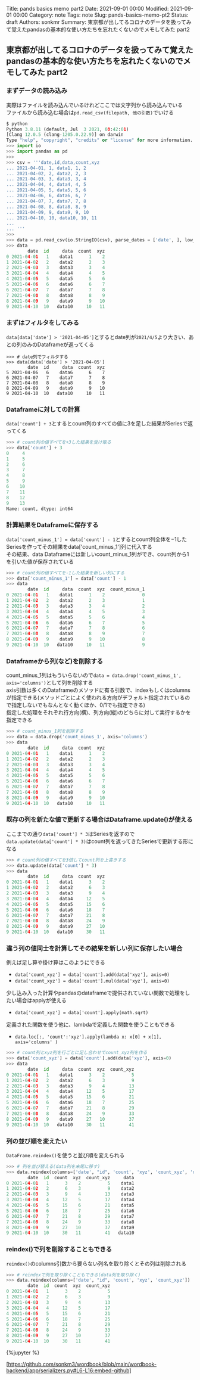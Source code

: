 Title: pands basics memo part2
Date: 2021-09-01 00:00
Modified: 2021-09-01 00:00
Category: note
Tags: note
Slug: pands-basics-memo-pt2
Status: draft
Authors: sonkmr
Summary: 東京都が出してるコロナのデータを扱ってみて覚えたpandasの基本的な使い方たちを忘れたくないのでメモしてみた part2

## 東京都が出してるコロナのデータを扱ってみて覚えたpandasの基本的な使い方たちを忘れたくないのでメモしてみた part2

### まずデータの読み込み  
実際はファイルを読み込んでいるけれどここでは文字列から読み込んでいる  
ファイルから読み込む場合は`pd.read_csv(filepath, 他の引数)`でいける  
``` python
$ python
Python 3.8.11 (default, Jul  3 2021, 08:42:01)
[Clang 12.0.5 (clang-1205.0.22.9)] on darwin
Type "help", "copyright", "credits" or "license" for more information.
>>> import io
>>> import pandas as pd
>>>
>>> csv = '''date,id,data,count,xyz
... 2021-04-01, 1, data1, 1, 2
... 2021-04-02, 2, data2, 2, 3
... 2021-04-03, 3, data3, 3, 4
... 2021-04-04, 4, data4, 4, 5
... 2021-04-05, 5, data5, 5, 6
... 2021-04-06, 6, data6, 6, 7
... 2021-04-07, 7, data7, 7, 8
... 2021-04-08, 8, data8, 8, 9
... 2021-04-09, 9, data9, 9, 10
... 2021-04-10, 10, data10, 10, 11
...
... '''
>>>
>>> data = pd.read_csv(io.StringIO(csv), parse_dates = ['date', ], low_memory=False)
>>> data
        date  id     data  count  xyz
0 2021-04-01   1    data1      1    2
1 2021-04-02   2    data2      2    3
2 2021-04-03   3    data3      3    4
3 2021-04-04   4    data4      4    5
4 2021-04-05   5    data5      5    6
5 2021-04-06   6    data6      6    7
6 2021-04-07   7    data7      7    8
7 2021-04-08   8    data8      8    9
8 2021-04-09   9    data9      9   10
9 2021-04-10  10   data10     10   11
```

### まずはフィルタをしてみる  
`data[data['date'] > '2021-04-05']`とするとdate列が`2021/4/5`より大きい、あとの列のみのDataframeが返ってくる
```
>>> # date列でフィルタする
>>> data[data['date'] > '2021-04-05']
        date  id     data  count  xyz
5 2021-04-06   6    data6      6    7
6 2021-04-07   7    data7      7    8
7 2021-04-08   8    data8      8    9
8 2021-04-09   9    data9      9   10
9 2021-04-10  10   data10     10   11
```

### Dataframeに対しての計算
`data['count'] + 3`とするとcount列のすべての値に3を足した結果がSeriesで返ってくる

``` python
>>> # count列の値すべてを+3した結果を受け取る
>>> data['count'] + 3
0     4
1     5
2     6
3     7
4     8
5     9
6    10
7    11
8    12
9    13
Name: count, dtype: int64
```

### 計算結果をDataframeに保存する
`data['count_minus_1'] = data['count'] - 1`とするとcount列全体を−1したSeriesを作ってその結果をdata['count_minus_1']列に代入する  
その結果、data Dataframeには新しいcount_minus_1列ができ、count列から1を引いた値が保存されている
``` python
>>> # count列の値すべてを-1した結果を新しい列にする
>>> data['count_minus_1'] = data['count'] - 1
>>> data
        date  id     data  count  xyz  count_minus_1
0 2021-04-01   1    data1      1    2              0
1 2021-04-02   2    data2      2    3              1
2 2021-04-03   3    data3      3    4              2
3 2021-04-04   4    data4      4    5              3
4 2021-04-05   5    data5      5    6              4
5 2021-04-06   6    data6      6    7              5
6 2021-04-07   7    data7      7    8              6
7 2021-04-08   8    data8      8    9              7
8 2021-04-09   9    data9      9   10              8
9 2021-04-10  10   data10     10   11              9
```

### Dataframeから列(など)を削除する
count_minus_1列はもういらないので`data = data.drop('count_minus_1', axis='columns')`として列を削除する  
axis引数は多くのDataframeのメソッドに有る引数で、indexもしくはcolumnsが指定できる(メソッドごとによく使われる方向がデフォルト指定されているので指定しないでもなんとなく動くほか、0/1でも指定できる)  
指定した処理をそれぞれ行方向(横)、列方向(縦)のどちらに対して実行するかを指定できる  
``` python
>>> # count_minus_1列を削除する
>>> data = data.drop('count_minus_1', axis='columns')
>>> data
        date  id     data  count  xyz
0 2021-04-01   1    data1      1    2
1 2021-04-02   2    data2      2    3
2 2021-04-03   3    data3      3    4
3 2021-04-04   4    data4      4    5
4 2021-04-05   5    data5      5    6
5 2021-04-06   6    data6      6    7
6 2021-04-07   7    data7      7    8
7 2021-04-08   8    data8      8    9
8 2021-04-09   9    data9      9   10
9 2021-04-10  10   data10     10   11
```

### 既存の列を新たな値で更新する場合はDataframe.update()が使える  
ここまでの通り`data['count'] * 3`はSeriesを返すので`data.update(data['count'] * 3)`はcount列を返ってきたSeriesで更新する形になる  
``` python
>>> # count列の値すべてを3倍してcount列を上書きする
>>> data.update(data['count'] * 3)
>>> data
        date  id     data  count  xyz
0 2021-04-01   1    data1      3    2
1 2021-04-02   2    data2      6    3
2 2021-04-03   3    data3      9    4
3 2021-04-04   4    data4     12    5
4 2021-04-05   5    data5     15    6
5 2021-04-06   6    data6     18    7
6 2021-04-07   7    data7     21    8
7 2021-04-08   8    data8     24    9
8 2021-04-09   9    data9     27   10
9 2021-04-10  10   data10     30   11
```

### 違う列の値同士を計算してその結果を新しい列に保存したい場合  
例えば足し算や掛け算はこのようにできる  

- `data['count_xyz'] = data['count'].add(data['xyz'], axis=0)`
- `data['count_xyz'] = data['count'].mul(data['xyz'], axis=0)`

少し込み入った計算やpandasのdataframeで提供されていない関数で処理をしたい場合はapplyが使える  

- `data['count_xyz'] = data['count'].apply(math.sqrt)`

定義された関数を使う他に、lambdaで定義した関数を使うこともできる

- `data.loc[:, 'count':'xyz'].apply(lambda x: x[0] + x[1], axis='columns' )`


``` python
>>> # count列とxyz列を行ごとに足し合わせてcount_xyz列を作る
>>> data['count_xyz'] = data['count'].add(data['xyz'], axis=0)
>>> data
        date  id     data  count  xyz  count_xyz
0 2021-04-01   1    data1      3    2          5
1 2021-04-02   2    data2      6    3          9
2 2021-04-03   3    data3      9    4         13
3 2021-04-04   4    data4     12    5         17
4 2021-04-05   5    data5     15    6         21
5 2021-04-06   6    data6     18    7         25
6 2021-04-07   7    data7     21    8         29
7 2021-04-08   8    data8     24    9         33
8 2021-04-09   9    data9     27   10         37
9 2021-04-10  10   data10     30   11         41
```

### 列の並び順を変えたい
`DataFrame.reindex()`を使うと並び順を変えられる  

``` python
>>> # 列を並び替える(data列を末尾に移す)
>>> data.reindex(columns=['date', "id", 'count', 'xyz', 'count_xyz', 'data'])
        date  id  count  xyz  count_xyz     data
0 2021-04-01   1      3    2          5    data1
1 2021-04-02   2      6    3          9    data2
2 2021-04-03   3      9    4         13    data3
3 2021-04-04   4     12    5         17    data4
4 2021-04-05   5     15    6         21    data5
5 2021-04-06   6     18    7         25    data6
6 2021-04-07   7     21    8         29    data7
7 2021-04-08   8     24    9         33    data8
8 2021-04-09   9     27   10         37    data9
9 2021-04-10  10     30   11         41   data10
```

### reindex()で列を削除することもできる
`reindex()`のcolumns引数から要らない列名を取り除くとその列は削除される

``` python
>>> # reindexで列を取り除くこともできる(data列を取り除く)
>>> data.reindex(columns=['date', "id", 'count', 'xyz', 'count_xyz'])
        date  id  count  xyz  count_xyz
0 2021-04-01   1      3    2          5
1 2021-04-02   2      6    3          9
2 2021-04-03   3      9    4         13
3 2021-04-04   4     12    5         17
4 2021-04-05   5     15    6         21
5 2021-04-06   6     18    7         25
6 2021-04-07   7     21    8         29
7 2021-04-08   8     24    9         33
8 2021-04-09   9     27   10         37
9 2021-04-10  10     30   11         41
```


{%jupyter %}




[https://github.com/sonkm3/wordbook/blob/main/wordbook-backend/app/serializers.py#L6-L16:embed-github]
